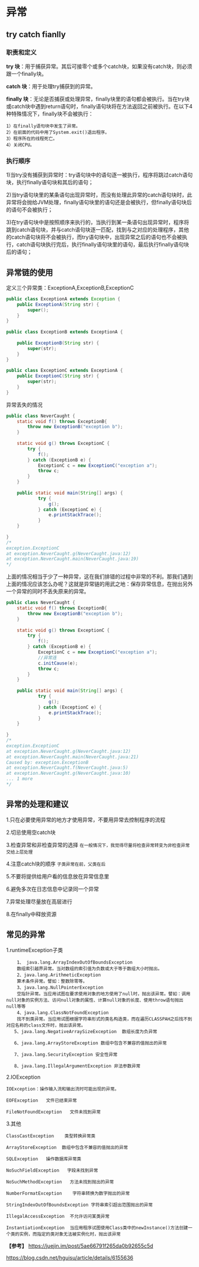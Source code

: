 # 异常

## try catch fianlly

### 职责和定义
**try 块**：用于捕获异常。其后可接零个或多个catch块，如果没有catch块，则必须跟一个finally块。

**catch 块**：用于处理try捕获到的异常。

**finally 块**：无论是否捕获或处理异常，finally块里的语句都会被执行。当在try块或catch块中遇到return语句时，finally语句块将在方法返回之前被执行。在以下4种特殊情况下，finally块不会被执行：

```
1）在finally语句块中发生了异常。
2）在前面的代码中用了System.exit()退出程序。
3）程序所在的线程死亡。
4）关闭CPU。
```

### 执行顺序
1)当try没有捕获到异常时：try语句块中的语句逐一被执行，程序将跳过catch语句块，执行finally语句块和其后的语句；

2)当try语句块里的某条语句出现异常时，而没有处理此异常的catch语句块时，此异常将会抛给JVM处理，finally语句块里的语句还是会被执行，但finally语句块后的语句不会被执行；

3)在try语句块中是按照顺序来执行的，当执行到某一条语句出现异常时，程序将跳到catch语句块，并与catch语句块逐一匹配，找到与之对应的处理程序，其他的catch语句块将不会被执行，而try语句块中，出现异常之后的语句也不会被执行，catch语句块执行完后，执行finally语句块里的语句，最后执行finally语句块后的语句；


## 异常链的使用

定义三个异常类：ExceptionA,ExceptionB,ExceptionC

```java
public class ExceptionA extends Exception {
    public ExceptionA(String str) {
        super();
    }
}
 
public class ExceptionB extends ExceptionA {
 
    public ExceptionB(String str) {
        super(str);
    }
}
 
public class ExceptionC extends ExceptionA {
    public ExceptionC(String str) {
        super(str);
    }
}
```

异常丢失的情况

```java
public class NeverCaught {
    static void f() throws ExceptionB{
        throw new ExceptionB("exception b");
    }
 
    static void g() throws ExceptionC {
        try {
            f();
        } catch (ExceptionB e) {
            ExceptionC c = new ExceptionC("exception a");
            throw c;
        }
    }
 
    public static void main(String[] args) {
            try {
                g();
            } catch (ExceptionC e) {
                e.printStackTrace();
            }
    }
 
}
/*
exception.ExceptionC
at exception.NeverCaught.g(NeverCaught.java:12)
at exception.NeverCaught.main(NeverCaught.java:19)
*/

```

上面的情况相当于少了一种异常，这在我们排错的过程中非常的不利。那我们遇到上面的情况应该怎么办呢？这就是异常链的用武之地：保存异常信息，在抛出另外一个异常的同时不丢失原来的异常。

```java
public class NeverCaught {
    static void f() throws ExceptionB{
        throw new ExceptionB("exception b");
    }
 
    static void g() throws ExceptionC {
        try {
            f();
        } catch (ExceptionB e) {
            ExceptionC c = new ExceptionC("exception a");
            //异常连
            c.initCause(e);
            throw c;
        }
    }
 
    public static void main(String[] args) {
            try {
                g();
            } catch (ExceptionC e) {
                e.printStackTrace();
            }
    }
 
}
/*
exception.ExceptionC
at exception.NeverCaught.g(NeverCaught.java:12)
at exception.NeverCaught.main(NeverCaught.java:21)
Caused by: exception.ExceptionB
at exception.NeverCaught.f(NeverCaught.java:5)
at exception.NeverCaught.g(NeverCaught.java:10)
... 1 more
*/

```

## 异常的处理和建议

1.只在必要使用异常的地方才使用异常，不要用异常去控制程序的流程

2.切忌使用空catch块

3.检查异常和非检查异常的选择
`在一般情况下，我觉得尽量将检查异常转变为非检查异常交给上层处理`

4.注意catch块的顺序 `子类异常在前，父类在后`

5.不要将提供给用户看的信息放在异常信息里

6.避免多次在日志信息中记录同一个异常

7.异常处理尽量放在高层进行

8.在finally中释放资源


## 常见的异常

1.runtimeException子类

```
    1、 java.lang.ArrayIndexOutOfBoundsException
    数组索引越界异常。当对数组的索引值为负数或大于等于数组大小时抛出。
    2、java.lang.ArithmeticException
    算术条件异常。譬如：整数除零等。
    3、java.lang.NullPointerException
    空指针异常。当应用试图在要求使用对象的地方使用了null时，抛出该异常。譬如：调用null对象的实例方法、访问null对象的属性、计算null对象的长度、使用throw语句抛出null等等
    4、java.lang.ClassNotFoundException
    找不到类异常。当应用试图根据字符串形式的类名构造类，而在遍历CLASSPAH之后找不到对应名称的class文件时，抛出该异常。
   5、java.lang.NegativeArraySizeException  数组长度为负异常

   6、java.lang.ArrayStoreException 数组中包含不兼容的值抛出的异常

   7、java.lang.SecurityException 安全性异常

   8、java.lang.IllegalArgumentException 非法参数异常
```

2.IOException

```
IOException：操作输入流和输出流时可能出现的异常。

EOFException   文件已结束异常

FileNotFoundException   文件未找到异常
```

3.其他

```
ClassCastException    类型转换异常类

ArrayStoreException  数组中包含不兼容的值抛出的异常

SQLException   操作数据库异常类

NoSuchFieldException   字段未找到异常

NoSuchMethodException   方法未找到抛出的异常

NumberFormatException    字符串转换为数字抛出的异常

StringIndexOutOfBoundsException 字符串索引超出范围抛出的异常

IllegalAccessException  不允许访问某类异常

InstantiationException  当应用程序试图使用Class类中的newInstance()方法创建一个类的实例，而指定的类对象无法被实例化时，抛出该异常
```

**【参考】**
https://juejin.im/post/5ae66791f265da0b92655c5d

https://blog.csdn.net/hguisu/article/details/6155636